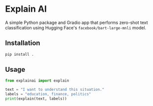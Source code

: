# Explain AI

A simple Python package and Gradio app that performs zero-shot text classification using Hugging Face's `facebook/bart-large-mnli` model.

## Installation

```bash
pip install .
```

## Usage

```python
from explainai import explain

text = "I want to understand this situation."
labels = "education, finance, politics"
print(explain(text, labels))
```
